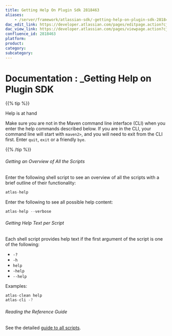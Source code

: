```yaml
---
title: Getting Help On Plugin Sdk 2818463
aliases:
    - /server/framework/atlassian-sdk/-getting-help-on-plugin-sdk-2818463.html
dac_edit_link: https://developer.atlassian.com/pages/editpage.action?cjm=wozere&pageId=2818463
dac_view_link: https://developer.atlassian.com/pages/viewpage.action?cjm=wozere&pageId=2818463
confluence_id: 2818463
platform:
product:
category:
subcategory:
---
```

# Documentation : \_Getting Help on Plugin SDK

{{% tip %}}

Help is at hand

Make sure you are not in the Maven command line interface (CLI) when you enter the help commands described below. If you are in the CLI, your command line will start with `maven2>`, and you will need to exit from the CLI first. Enter `quit`, `exit` or a friendly `bye`.

{{% /tip %}}

###### Getting an Overview of All the Scripts

Enter the following shell script to see an overview of all the scripts with a brief outline of their functionality:

``` javascript
atlas-help
```

Enter the following to see all possible help content:

``` javascript
atlas-help --verbose
```

###### Getting Help Text per Script

Each shell script provides help text if the first argument of the script is one of the following:

-   `-?`
-   `-h`
-   `help`
-   `-help`
-   `--help`

Examples:

``` javascript
atlas-clean help
atlas-cli -?
```

###### Reading the Reference Guide

See the detailed <a href="/pages/createpage.action?spaceKey=DOCS&amp;title=Atlassian+Plugin+SDK+Documentation&amp;linkCreation=true&amp;fromPageId=2818463" class="createlink">guide to all scripts</a>.





















































































































































































































































